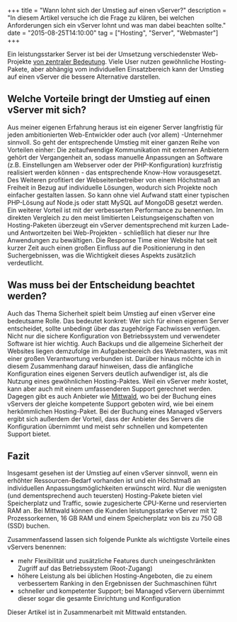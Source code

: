 +++
title = "Wann lohnt sich der Umstieg auf einen vServer?"
description = "In diesem Artikel versuche ich die Frage zu klären, bei welchen Anforderungen sich ein vServer lohnt und was man dabei beachten sollte."
date = "2015-08-25T14:10:00"
tag = ["Hosting", "Server", "Webmaster"]
+++

Ein leistungsstarker Server ist bei der Umsetzung verschiedenster Web-Projekte [von zentraler Bedeutung](http://www.selbstaendig-im-netz.de/2013/06/12/firmenwebsite/braucht-man-einen-server-fuer-die-eigene-website/). Viele User nutzen gewöhnliche Hosting-Pakete, aber abhängig vom individuellen Einsatzbereich kann der Umstieg auf einen vServer die bessere Alternative darstellen.

<!--more-->

## Welche Vorteile bringt der Umstieg auf einen vServer mit sich?
Aus meiner eigenen Erfahrung heraus ist ein eigener Server langfristig für jeden ambitionierten Web-Entwickler oder auch (vor allem) -Unternehmer sinnvoll.
So geht der entsprechende Umstieg mit einer ganzen Reihe von Vorteilen einher: Die zeitaufwendige Kommunikation mit externen Anbietern gehört der Vergangenheit an, sodass manuelle Anpassungen an Software (z.B. Einstellungen am Webserver oder der PHP-Konfiguration) kurzfristig realisiert werden können - das entsprechende Know-How vorausgesetzt.
Des Weiteren profitiert der Webseitenbetreiber von einem Höchstmaß an Freiheit in Bezug auf individuelle Lösungen, wodurch sich Projekte noch einfacher gestalten lassen. So kann ohne viel Aufwand statt einer typischen PHP-Lösung auf Node.js oder statt MySQL auf MongoDB gesetzt werden.
Ein weiterer Vorteil ist mit der verbesserten Performance zu benennen. Im direkten Vergleich zu den meist limitierten Leistungseigenschaften von Hosting-Paketen überzeugt ein vServer dementsprechend mit kurzen Lade- und Antwortzeiten bei Web-Projekten - schließlich hat dieser nur Ihre Anwendungen zu bewältigen. Die Response Time einer Website hat seit kurzer Zeit auch einen großen Einfluss auf die Positionierung in den Suchergebnissen, was die Wichtigkeit dieses Aspekts zusätzlich verdeutlicht.

## Was muss bei der Entscheidung beachtet werden?
Auch das Thema Sicherheit spielt beim Umstieg auf einen vServer eine bedeutsame Rolle.
Das bedeutet konkret: Wer sich für einen eigenen Server entscheidet, sollte unbedingt über das zugehörige Fachwissen verfügen. Nicht nur die sichere Konfiguration von Betriebssystem und verwendeter Software ist hier wichtig. Auch Backups und die allgemeine Sicherheit der Websites liegen demzufolge im Aufgabenbereich des Webmasters, was mit einer großen Verantwortung verbunden ist.
Darüber hinaus möchte ich in diesem Zusammenhang darauf hinweisen, dass die anfängliche Konfiguration eines eigenen Servers deutlich aufwendiger ist, als die Nutzung eines gewöhnlichen Hosting-Paktes. Weil ein vServer mehr kostet, kann aber auch mit einem umfassenderen Support gerechnet werden.
Dagegen gibt es auch Anbieter wie [Mittwald](https://www.mittwald.de/hosting/vserver), wo bei der Buchung eines vServers der gleiche kompetente Support geboten wird, wie bei einem herkömmlichen Hosting-Paket.
Bei der Buchung eines Managed vServers ergibt sich außerdem der Vorteil, dass der Anbieter des Servers die Konfiguration übernimmt und meist sehr schnellen und kompetenten Support bietet.

## Fazit
Insgesamt gesehen ist der Umstieg auf einen vServer sinnvoll, wenn ein erhöhter Ressourcen-Bedarf vorhanden ist und ein Höchstmaß an individuellen Anpassungsmöglichkeiten erwünscht wird.
Nur die wenigsten (und dementsprechend auch teuersten) Hosting-Pakete bieten viel Speicherplatz und Traffic, sowie zugesicherte CPU-Kerne und reservierten RAM an.
Bei Mittwald können die Kunden leistungsstarke vServer mit 12 Prozessorkernen, 16 GB RAM und einem Speicherplatz von bis zu 750 GB (SSD) buchen.

Zusammenfassend lassen sich folgende Punkte als wichtigste Vorteile eines vServers benennen:

* mehr Flexibilität und zusätzliche Features durch uneingeschränkten Zugriff auf das Betriebssystem (Root-Zugang)
* höhere Leistung als bei üblichen Hosting-Angeboten, die zu einem verbessertem Ranking in den Ergebnissen der Suchmaschinen führt
* schneller und kompetenter Support; bei Managed vServern übernimmt dieser sogar die gesamte Einrichtung und Konfiguration

Dieser Artikel ist in Zusammenarbeit mit Mittwald entstanden.